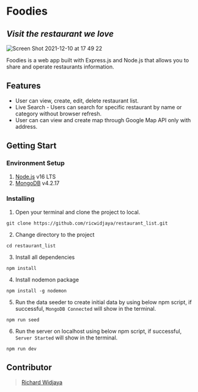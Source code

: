 # Foodies
## _Visit the restaurant we love_

![Screen Shot 2021-12-10 at 17 49 22](https://user-images.githubusercontent.com/43133690/145553978-0aec9300-5088-44b0-83e1-0b4390ea23c2.png)


Foodies is a web app built with Express.js and Node.js that allows you to share and operate restaurants information.


## Features

-  User can view, create, edit, delete restaurant list.
-  Live Search - Users can search for specific restaurant by name or category without browser refresh.
-  User can can view and create map through Google Map API only with address.

## Getting Start

### Environment Setup
1. [Node.js](https://nodejs.org/en/) v16 LTS
2. [MongoDB](https://docs.mongodb.com/manual/tutorial/install-mongodb-on-os-x/) v4.2.17

### Installing

1. Open your terminal and clone the project to local.
```
git clone https://github.com/ricwidjaya/restaurant_list.git
```

2. Change directory to the project
```
cd restaurant_list
```

3. Install all dependencies
```
npm install
```

4. Install nodemon package
```
npm install -g nodemon
```

5. Run the data seeder to create initial data by using below npm script, if successful, `MongoDB Connected` will show in the terminal.
```
npm run seed

```

6. Run the server on localhost using below npm script, if successful, `Server Started` will show in the terminal.
```
npm run dev
```

## Contributor
> [Richard Widjaya](https://github.com/ricwidjaya)
